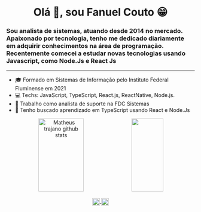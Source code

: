 <h1 align="center">Olá 🤟, sou Fanuel Couto 😁</h1>
<h3>Sou analista de sistemas, atuando desde 2014 no mercado. Apaixonado por tecnologia, tenho me dedicado diariamente em adquirir conhecimentos na área de programação. Recentemente comecei a estudar novas tecnologias usando Javascript, como Node.Js e React Js</h3>
<hr>

- 🎓 Formado em Sistemas de Informação pelo Instituto Federal Fluminense em 2021
- 💻 Techs: JavaScript, TypeScript, React.js, ReactNative, Node.js.
- 🔭 Trabalho como analista de suporte na FDC Sistemas
- 🌱 Tenho buscado aprendizado em TypeScript usando React e Node.Js

<div align="center">
    <img width="49%" height="195px" src="https://github-readme-stats.vercel.app/api?username=fanuelcouto99&show_icons=true&theme=radical)/api?username=fanuelcouto99&show_icons=true&count_private=true&hide_border=true&title_color=00bfbf&icon_color=00bfbf&text_color=c9d1d9&bg_color=0d1117" alt="Matheus trajano github stats" /> 
  <img width="41%" height="195px" src="https://github-readme-stats.vercel.app/api/top-langs/?username=fanuelcouto99&layout=compact" />
</div>

<p align="center">
  <a href="https://www.linkedin.com/in/fanuel-couto-5937751b9" target="blank">
    <img align="center" src="https://cdn.jsdelivr.net/npm/simple-icons@3.0.1/icons/linkedin.svg" alt="fanuel-couto-5937751b9" height="20" width="20" />
  </a>
  
  <a href="https://www.instagram.com/fanuelcouto" target="blank">
    <img align="center" src="https://cdn.jsdelivr.net/npm/simple-icons@3.0.1/icons/instagram.svg" alt="fanuelcouto" height="20" width="20" />
  </a>
</p>

<!--
**fanuelcouto99/fanuelcouto99** is a ✨ _special_ ✨ repository because its `README.md` (this file) appears on your GitHub profile.

Here are some ideas to get you started:

- 🔭 I’m currently working on ...
- 🌱 I’m currently learning ...
- 👯 I’m looking to collaborate on ...
- 🤔 I’m looking for help with ...
- 💬 Ask me about ...
- 📫 How to reach me: ...
- 😄 Pronouns: ...
- ⚡ Fun fact: ...
-->

